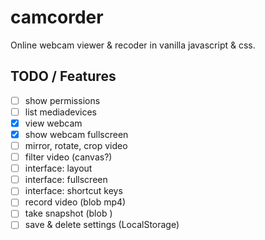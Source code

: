 # camcorder

Online webcam viewer & recoder in vanilla javascript & css.

## TODO / Features
- [ ] show permissions
- [ ] list mediadevices
- [x] view webcam
- [x] show webcam fullscreen
- [ ] mirror, rotate, crop video
- [ ] filter video (canvas?)
- [ ] interface: layout
- [ ] interface: fullscreen
- [ ] interface: shortcut keys
- [ ] record video (blob mp4)
- [ ] take snapshot (blob )
- [ ] save & delete settings (LocalStorage)